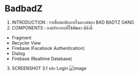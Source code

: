 # BadbadZ
1. INTRODUCTION : รายชื่อสมาชิกภายในแกงค์ของ  BAD BADTZ GANG
2. COMPONENTS : องค์ประกอบที่ใช้พัฒนา มีดังนี้
- Fragment
- Recycler View
- Firebase (Facebook Authentication)
- Dialog
- Firebase (Realtime Database)
3. SCREENSHOT
3.1 หน้า Login
![image](https://postimg.cc/mt1htfM9)
